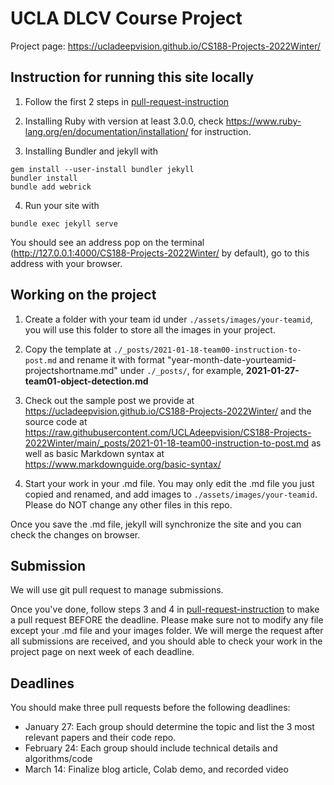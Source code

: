 # UCLA DLCV Course Project

Project page: https://ucladeepvision.github.io/CS188-Projects-2022Winter/

## Instruction for running this site locally

1. Follow the first 2 steps in [pull-request-instruction](pull-request-instruction.md)

2. Installing Ruby with version at least 3.0.0, check https://www.ruby-lang.org/en/documentation/installation/ for instruction.

3. Installing Bundler and jekyll with
```
gem install --user-install bundler jekyll
bundler install
bundle add webrick
```

4. Run your site with
```
bundle exec jekyll serve
```
You should see an address pop on the terminal (http://127.0.0.1:4000/CS188-Projects-2022Winter/ by default), go to this address with your browser.

## Working on the project

1. Create a folder with your team id under ```./assets/images/your-teamid```, you will use this folder to store all the images in your project.

2. Copy the template at ```./_posts/2021-01-18-team00-instruction-to-post.md``` and rename it with format "year-month-date-yourteamid-projectshortname.md" under ```./_posts/```, for example, **2021-01-27-team01-object-detection.md**

3. Check out the sample post we provide at https://ucladeepvision.github.io/CS188-Projects-2022Winter/ and the source code at https://raw.githubusercontent.com/UCLAdeepvision/CS188-Projects-2022Winter/main/_posts/2021-01-18-team00-instruction-to-post.md as well as basic Markdown syntax at https://www.markdownguide.org/basic-syntax/

4. Start your work in your .md file. You may only edit the .md file you just copied and renamed, and add images to ```./assets/images/your-teamid```. Please do NOT change any other files in this repo.

Once you save the .md file, jekyll will synchronize the site and you can check the changes on browser.

## Submission
We will use git pull request to manage submissions.

Once you've done, follow steps 3 and 4 in [pull-request-instruction](pull-request-instruction.md) to make a pull request BEFORE the deadline. Please make sure not to modify any file except your .md file and your images folder. We will merge the request after all submissions are received, and you should able to check your work in the project page on next week of each deadline.

## Deadlines
You should make three pull requests before the following deadlines:

*    January 27: Each group should determine the topic and list the 3 most relevant papers and their code repo.
*    February 24: Each group should include technical details and algorithms/code
*    March 14: Finalize blog article, Colab demo, and recorded video
